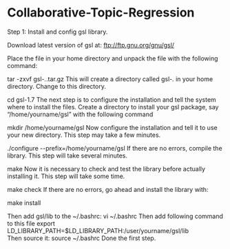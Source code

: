 # Collaborative-Topic-Regression
Step 1: Install and config gsl library. 

Download latest version of gsl at: ftp://ftp.gnu.org/gnu/gsl/

Place the file in your home directory and unpack the file with the following command:

tar -zxvf gsl-*.*.tar.gz
This will create a directory called gsl-*.* in your home directory. Change to this directory.

cd gsl-1.7
The next step is to configure the installation and tell the system where to install the files. Create a directory to install your gsl package, say “/home/yourname/gsl” with the following command

mkdir /home/yourname/gsl
Now configure the installation and tell it to use your new directory. This step may take a few minutes.

./configure --prefix=/home/yourname/gsl
If there are no errors, compile the library. This step will take several minutes.

make
Now it is necessary to check and test the library before actually installing it. This step will take some time.

make check
If there are no errors, go ahead and install the library with:

make install

Then add gsl/lib to the ~/.bashrc:
vi ~/.bashrc
Then add following command to this file
export LD_LIBRARY_PATH=$LD_LIBRARY_PATH:/user/yourname/gsl/lib      
Then source it: source ~/.bashrc
Done the first step.
